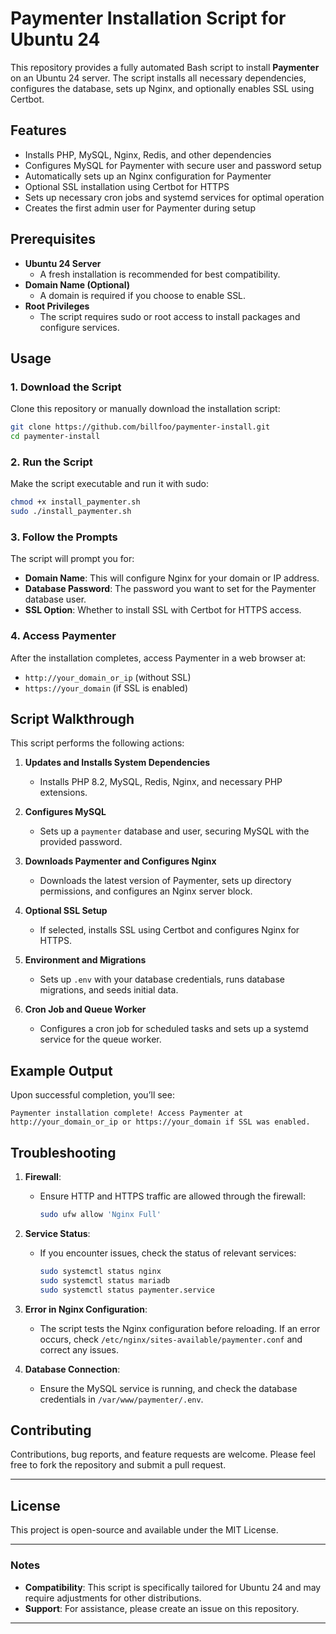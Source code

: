 # Paymenter Installation Script for Ubuntu 24

This repository provides a fully automated Bash script to install **Paymenter** on an Ubuntu 24 server. The script installs all necessary dependencies, configures the database, sets up Nginx, and optionally enables SSL using Certbot.

## Features

- Installs PHP, MySQL, Nginx, Redis, and other dependencies
- Configures MySQL for Paymenter with secure user and password setup
- Automatically sets up an Nginx configuration for Paymenter
- Optional SSL installation using Certbot for HTTPS
- Sets up necessary cron jobs and systemd services for optimal operation
- Creates the first admin user for Paymenter during setup

## Prerequisites

- **Ubuntu 24 Server**
  - A fresh installation is recommended for best compatibility.
- **Domain Name (Optional)**
  - A domain is required if you choose to enable SSL.
- **Root Privileges**
  - The script requires sudo or root access to install packages and configure services.

## Usage

### 1. Download the Script

Clone this repository or manually download the installation script:

```bash
git clone https://github.com/billfoo/paymenter-install.git
cd paymenter-install
```

### 2. Run the Script

Make the script executable and run it with sudo:

```bash
chmod +x install_paymenter.sh
sudo ./install_paymenter.sh
```

### 3. Follow the Prompts

The script will prompt you for:

- **Domain Name**: This will configure Nginx for your domain or IP address.
- **Database Password**: The password you want to set for the Paymenter database user.
- **SSL Option**: Whether to install SSL with Certbot for HTTPS access.

### 4. Access Paymenter

After the installation completes, access Paymenter in a web browser at:

- `http://your_domain_or_ip` (without SSL)
- `https://your_domain` (if SSL is enabled)

## Script Walkthrough

This script performs the following actions:

1. **Updates and Installs System Dependencies**
   - Installs PHP 8.2, MySQL, Redis, Nginx, and necessary PHP extensions.
   
2. **Configures MySQL**
   - Sets up a `paymenter` database and user, securing MySQL with the provided password.

3. **Downloads Paymenter and Configures Nginx**
   - Downloads the latest version of Paymenter, sets up directory permissions, and configures an Nginx server block.

4. **Optional SSL Setup**
   - If selected, installs SSL using Certbot and configures Nginx for HTTPS.

5. **Environment and Migrations**
   - Sets up `.env` with your database credentials, runs database migrations, and seeds initial data.

6. **Cron Job and Queue Worker**
   - Configures a cron job for scheduled tasks and sets up a systemd service for the queue worker.

## Example Output

Upon successful completion, you’ll see:

```
Paymenter installation complete! Access Paymenter at http://your_domain_or_ip or https://your_domain if SSL was enabled.
```

## Troubleshooting

1. **Firewall**:
   - Ensure HTTP and HTTPS traffic are allowed through the firewall:
     ```bash
     sudo ufw allow 'Nginx Full'
     ```

2. **Service Status**:
   - If you encounter issues, check the status of relevant services:
     ```bash
     sudo systemctl status nginx
     sudo systemctl status mariadb
     sudo systemctl status paymenter.service
     ```

3. **Error in Nginx Configuration**:
   - The script tests the Nginx configuration before reloading. If an error occurs, check `/etc/nginx/sites-available/paymenter.conf` and correct any issues.

4. **Database Connection**:
   - Ensure the MySQL service is running, and check the database credentials in `/var/www/paymenter/.env`.

## Contributing

Contributions, bug reports, and feature requests are welcome. Please feel free to fork the repository and submit a pull request.

---

## License

This project is open-source and available under the MIT License.

---

### Notes

- **Compatibility**: This script is specifically tailored for Ubuntu 24 and may require adjustments for other distributions.
- **Support**: For assistance, please create an issue on this repository.

---
